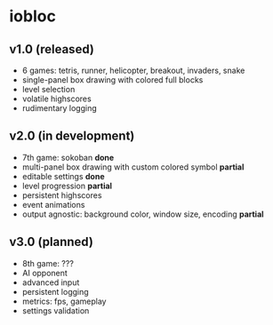 # iobloc
## v1.0 (released)
* 6 games: tetris, runner, helicopter, breakout, invaders, snake
* single-panel box drawing with colored full blocks
* level selection
* volatile highscores
* rudimentary logging
## v2.0 (in development)
* 7th game: sokoban **done**
* multi-panel box drawing with custom colored symbol **partial**
* editable settings **done**
* level progression **partial**
* persistent highscores
* event animations
* output agnostic: background color, window size, encoding **partial**
## v3.0 (planned)
* 8th game: ???
* AI opponent
* advanced input
* persistent logging
* metrics: fps, gameplay
* settings validation
